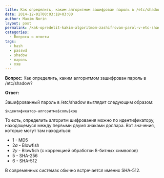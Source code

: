 ```yaml
---
title: Как определить, каким алгоритмом зашифрован пароль в /etc/shadow?
date: 2014-12-01T00:03:18+03:00
author: Maxim Norin
layout: post
permalink: /kak-opredelit-kakim-algoritmom-zashifrovan-parol-v-etc-shadow.html
categories:
  - Вопросы и ответы
tags:
  - hash
  - passwd
  - shadow
  - пароль
  - хэш
---
```

__Вопрос:__ Как определить, каким алгоритмом зашифрован пароль в /etc/shadow?
<!--more-->

__Ответ:__

Зашифрованный пароль в /etc/shadow выглядит следующим образом:
```
$идентификатор-алгоритма$соль$хэш
```
То есть, определить алгоритм шифрования можно по идентификатору, находящемуся между первыми двумя знаками доллара. Вот значения, которые могут там находиться:

- $1$ - MD5
- $2a$ - Blowfish
- $2y$ - Blowfish (с коррекцией обработки 8-битных символов)
- $5$ - SHA-256
- $6$ - SHA-512

В современных системах обычно встречается именно SHA-512.